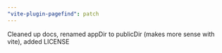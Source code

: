 ```yaml
---
"vite-plugin-pagefind": patch
---
```


Cleaned up docs, renamed appDir to publicDir (makes more sense with vite), added LICENSE
